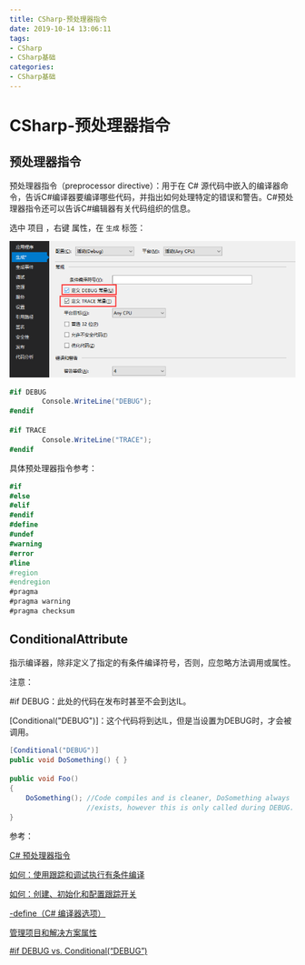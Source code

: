 ```yaml
---
title: CSharp-预处理器指令
date: 2019-10-14 13:06:11
tags:
- CSharp
- CSharp基础
categories: 
- CSharp基础
---
```

# CSharp-预处理器指令

## 预处理器指令

预处理器指令（preprocessor directive）：用于在 C# 源代码中嵌入的编译器命令，告诉C#编译器要编译哪些代码，并指出如何处理特定的错误和警告。C#预处理器指令还可以告诉C#编辑器有关代码组织的信息。

选中 项目 ，右键 属性，在 `生成` 标签：

![QQ截图20191014141323.png](/img/QQ截图20191014141323.png)

```cs
#if DEBUG
        Console.WriteLine("DEBUG");
#endif

#if TRACE
        Console.WriteLine("TRACE");
#endif
```

具体预处理器指令参考：

```cs
#if
#else
#elif
#endif
#define
#undef
#warning
#error
#line
#region
#endregion
#pragma
#pragma warning
#pragma checksum
```

## ConditionalAttribute

指示编译器，除非定义了指定的有条件编译符号，否则，应忽略方法调用或属性。

注意：

#if DEBUG：此处的代码在发布时甚至不会到达IL。

[Conditional("DEBUG")]：这个代码将到达IL，但是当设置为DEBUG时，才会被调用。

```cs
[Conditional("DEBUG")]
public void DoSomething() { }

public void Foo()
{
    DoSomething(); //Code compiles and is cleaner, DoSomething always
                   //exists, however this is only called during DEBUG.
}
```

参考：

[C# 预处理器指令](https://docs.microsoft.com/zh-cn/dotnet/csharp/language-reference/preprocessor-directives/)

[如何：使用跟踪和调试执行有条件编译](https://docs.microsoft.com/zh-cn/dotnet/framework/debug-trace-profile/how-to-compile-conditionally-with-trace-and-debug)

[如何：创建、初始化和配置跟踪开关](https://docs.microsoft.com/zh-cn/dotnet/framework/debug-trace-profile/how-to-create-initialize-and-configure-trace-switches)

[-define（C# 编译器选项）](https://docs.microsoft.com/zh-cn/dotnet/csharp/language-reference/compiler-options/define-compiler-option)

[管理项目和解决方案属性](https://docs.microsoft.com/zh-cn/visualstudio/ide/managing-project-and-solution-properties?view=vs-2019)

[#if DEBUG vs. Conditional(“DEBUG”)](https://stackoverflow.com/questions/3788605/if-debug-vs-conditionaldebug)